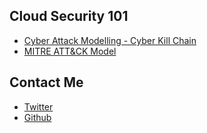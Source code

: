## Cloud Security 101
- [Cyber Attack Modelling - Cyber Kill Chain](https://mergenhan.github.io/cyber-kill-chain.html)
- [MITRE ATT&CK Model](https://mergenhan.github.io/mitre.html)

## Contact Me

- [Twitter](https://twitter.com/)
- [Github](https://github.com/mergenhan)
